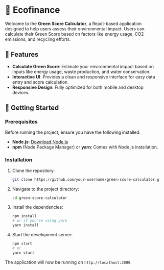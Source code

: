 # 🌿 Ecofinance

Welcome to the **Green Score Calculator**, a React-based application designed to help users assess their environmental impact. Users can calculate their Green Score based on factors like energy usage, CO2 emissions, and recycling efforts.

## 🌟 Features

- **Calculate Green Score**: Estimate your environmental impact based on inputs like energy usage, waste production, and water conservation.
- **Interactive UI**: Provides a clean and responsive interface for easy data entry and score calculation.
- **Responsive Design**: Fully optimized for both mobile and desktop devices.

## 🚀 Getting Started

### Prerequisites

Before running the project, ensure you have the following installed:

- **Node.js**: [Download Node.js](https://nodejs.org/en/)
- **npm** (Node Package Manager) or **yarn**: Comes with Node.js installation.

### Installation

1. Clone the repository:

    ```bash
    git clone https://github.com/your-username/green-score-calculator.git
    ```

2. Navigate to the project directory:

    ```bash
    cd green-score-calculator
    ```

3. Install the dependencies:

    ```bash
    npm install
    # or if you're using yarn
    yarn install
    ```

4. Start the development server:

    ```bash
    npm start
    # or
    yarn start
    ```

The application will now be running on `http://localhost:3000`.
